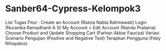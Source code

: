 # Sanber64-Cypress-Kelompok3
List Tugas Fitur :
Create an Account (Raeza Nabla Rahmawati)
Login (Nuranika Ramadhanti A S)
My Account > Edit Account (Nanda Pratama)
Choose Product and Update Shopping Cart (Farhan Akbar Fauriza)
Variasi Scenario Pengujian (Positive and Negative Test) Terapkan Pengguna (Feby Nihayatus)
